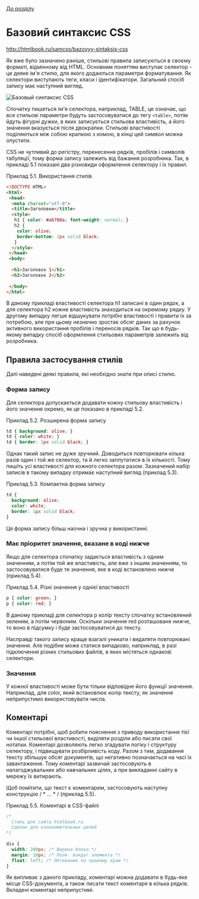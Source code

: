 [До розділу](README.md)

# Базовий синтаксис CSS

<http://htmlbook.ru/samcss/bazovyy-sintaksis-css>

Як вже було зазначено раніше, стильові правила записуються в своєму форматі, відмінному від HTML. Основним поняттям виступає селектор - це деяке ім'я стилю, для якого додаються параметри форматування. Як селектори виступають теги, класи і ідентифікатори. Загальний спосіб запису має наступний вигляд.

![Базовый синтаксис CSS](http://htmlbook.ru/files/images/samcss/basic.png)

Спочатку пишеться ім'я селектора, наприклад, TABLE, це означає, що все стильові параметри будуть застосовуватися до тегу `<table>`, потім йдуть фігурні дужки, в яких записується стильова властивість, а його значення вказується після двокрапки. Стильові властивості поділяються між собою крапкою з комою, в кінці цей символ можна опустити.

CSS не чутливий до регістру, перенесення рядків, пробілів і символів табуляції, тому форма запису залежить від бажання розробника. Так, в прикладі 5.1 показані два різновиди оформлення селектору і їх правил.

Приклад 5.1. Використання стилів

```html
<!DOCTYPE HTML>
<html>
 <head>
  <meta charset="utf-8">
  <title>Заголовки</title>
  <style> 
   h1 { color: #a6780a; font-weight: normal; } 
   h2 { 
    color: olive; 
    border-bottom: 2px solid black; 
   }
  </style>
 </head>
 <body>
  
  <h1>Заголовок 1</h1>
  <h2>Заголовок 2</h2>
  
 </body>
</html>
```

В даному прикладі властивості селектора h1 записані в один рядок, а для селектора h2 кожне властивість знаходиться на окремому рядку. У другому випадку легше відшукувати потрібні властивості і правити їх за потребою, але при цьому незначно зростає обсяг даних за рахунок активного використання пробілів і переносів рядків. Так що в будь-якому випадку спосіб оформлення стильових параметрів залежить від розробника.

## Правила застосування стилів

Далі наведені деякі правила, які необхідно знати при описі стилю.

### Форма запису

Для селектора допускається додавати кожну стильову властивість і його значення окремо, як це показано в прикладі 5.2.

Приклад 5.2. Розширена форма запису

```css
td { background: olive; }
td { color: white; }
td { border: 1px solid black; }
```

Однак такий запис не дуже зручний. Доводиться повторювати кілька разів один і той же селектор, та й легко заплутатися в їх кількості. Тому пишіть усі властивості для кожного селектора разом. Зазначений набір записів в такому випадку отримає наступний вигляд (приклад 5.3).

Приклад 5.3. Компактна форма запису

```css
td {
  background: olive;
  color: white;
  border: 1px solid black;
}
```

Ця форма запису більш наочна і зручна у використанні.

### Має пріоритет значення, вказане в коді нижче

Якщо для селектора спочатку задається властивість з одним значенням, а потім той же властивість, але вже з іншим значенням, то застосовуватися буде те значення, яке в коді встановлено нижче (приклад 5.4).

Приклад 5.4. Різні значення у однієї властивості

```css
p { color: green; }
p { color: red; }
```

В даному прикладі для селектора p колір тексту спочатку встановлений зеленим, а потім червоним. Оскільки значення red розташоване нижче, то воно в підсумку і буде застосовуватися до тексту.

Насправді такого запису краще взагалі уникати і видаляти повторювані значення. Але подібне може статися випадково, наприклад, в разі підключення різних стильових файлів, в яких містяться однакові селектори.

### Значення

У кожної властивості може бути тільки відповідне його функції значення. Наприклад, для color, який встановлює колір тексту, як значення неприпустимо використовувати числа.

## Коментарі

Коментарі потрібні, щоб робити пояснення з приводу використання тієї чи іншої стильової властивості, виділяти розділи або писати свої нотатки. Коментарі дозволяють легко згадувати логіку і структуру селектору, і підвищувати розбірливість коду. Разом з тим, додавання тексту збільшує обсяг документів, що негативно позначається на часі їх завантаження. Тому коментарі зазвичай застосовують в налагоджувальних або навчальних цілях, а при викладанні сайту в мережу їх витирають.

Щоб помітити, що текст є коментарем, застосовують наступну конструкцію / * ... * / (приклад 5.5).

 Приклад 5.5. Коментарі в CSS-файлі

```css
/* 
  Стиль для сайта htmlbook.ru
  Сделан для ознакомительных целей
*/
  
div {
  width: 200px; /* Ширина блока */
  margin: 10px; /* Поля  вокруг элемента */
  float: left; /* Обтекание по правому краю */
}
```

Як випливає з даного прикладу, коментарі можна додавати в будь-яке місце CSS-документа, а також писати текст коментаря в кілька рядків. Вкладені коментарі неприпустимі.